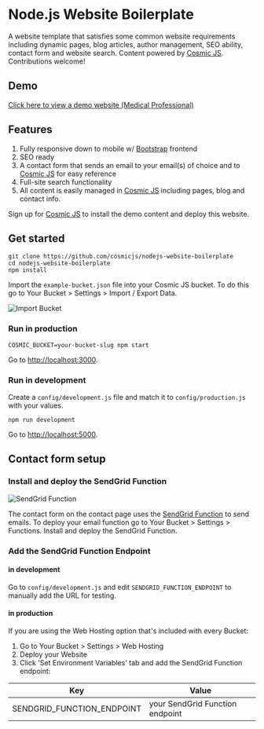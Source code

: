 # Node.js Website Boilerplate
A  website template that satisfies some common website requirements including dynamic pages, blog articles, author management, SEO ability, contact form and website search.  Content powered by [Cosmic JS](https://cosmicjs.com).  Contributions welcome!
## Demo
[Click here to view a demo website (Medical Professional)](https://cosmicjs.com/apps/medical-professional)
## Features
1. Fully responsive down to mobile w/ [Bootstrap](http://getbootstrap.com) frontend<br />
2. SEO ready<br />
3. A contact form that sends an email to your email(s) of choice and to [Cosmic JS](https://cosmicjs.com) for easy reference<br />
4. Full-site search functionality<br />
5. All content is easily managed in [Cosmic JS](https://cosmicjs.com) including pages, blog and contact info.

Sign up for [Cosmic JS](https://cosmicjs.com) to install the demo content and deploy this website.

## Get started
```
git clone https://github.com/cosmicjs/nodejs-website-boilerplate
cd nodejs-website-boilerplate
npm install
```
Import the `example-bucket.json` file into your Cosmic JS bucket.  To do this go to Your Bucket > Settings > Import / Export Data.

![Import Bucket](https://cosmic-s3.imgix.net/877472a0-00bf-11e9-95fe-59d8fdd00c64-node-import.gif "Import Bucket")

### Run in production
```
COSMIC_BUCKET=your-bucket-slug npm start
```
Go to [http://localhost:3000](http://localhost:3000).
### Run in development
Create a `config/development.js` file and match it to `config/production.js` with your values.
```
npm run development
```
Go to [http://localhost:5000](http://localhost:5000).

## Contact form setup

### Install and deploy the SendGrid Function
![SendGrid Function](https://cosmic-s3.imgix.net/a07738c0-00d6-11e9-95fe-59d8fdd00c64-sendgrid-email.png?w=1200)

The contact form on the contact page uses the [SendGrid Function](https://github.com/cosmicjs/send-email-function) to send emails. To deploy your email function go to Your Bucket > Settings > Functions. Install and deploy the SendGrid Function.

### Add the SendGrid Function Endpoint

#### in development
Go to `config/development.js` and edit `SENDGRID_FUNCTION_ENDPOINT` to manually add the URL for testing.

#### in production
If you are using the Web Hosting option that's included with every Bucket:
1. Go to Your Bucket > Settings > Web Hosting
2. Deploy your Website
3. Click 'Set Environment Variables' tab and add the SendGrid Function endpoint:

Key | Value
--- | ---
| SENDGRID_FUNCTION_ENDPOINT     | your SendGrid Function endpoint
